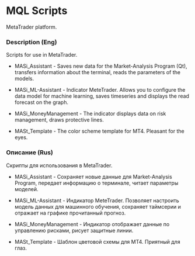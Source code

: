 # MQL Scripts

MetaTrader platform.

### Description (Eng)

Scripts for use in MetaTrader.

- MASi_Assistant - Saves new data for the Market-Analysis Program (Qt), transfers information about the terminal, reads the parameters of the models.

- MASi_ML-Assistant - Indicator MeteTrader. Allows you to configure the data model for machine learning, saves timeseries and displays the read forecast on the graph.

- MASi_MoneyManagement - The indicator displays data on risk management, draws protective lines.

- MASt_Template - The color scheme template for MT4. Pleasant for the eyes.


### Описание (Rus)

Скрипты для использования в MetaTrader.

- MASi_Assistant - Сохраняет новые данные для Market-Analysis Program, передает информацию о терминале, читает параметры моделей.

- MASi_ML-Assistant - Индикатор MeteTrader. Позволяет настроить модель данных для машинного обучения, сохраняет таймсерии и отражает на графике прочитанный прогноз.

- MASi_MoneyManagement - Индикатор отображает данные по управлению рисками, рисует защитные линии.

- MASt_Template - Шаблон цветовой схемы для MT4. Приятный для глаз.
